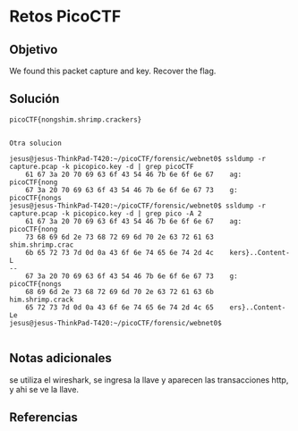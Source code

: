# Retos PicoCTF


## Objetivo 

We found this packet capture and key. Recover the flag.

## Solución 

```
picoCTF{nongshim.shrimp.crackers} 


Otra solucion 

jesus@jesus-ThinkPad-T420:~/picoCTF/forensic/webnet0$ ssldump -r capture.pcap -k picopico.key -d | grep picoCTF
    61 67 3a 20 70 69 63 6f 43 54 46 7b 6e 6f 6e 67    ag: picoCTF{nong
    67 3a 20 70 69 63 6f 43 54 46 7b 6e 6f 6e 67 73    g: picoCTF{nongs
jesus@jesus-ThinkPad-T420:~/picoCTF/forensic/webnet0$ ssldump -r capture.pcap -k picopico.key -d | grep pico -A 2
    61 67 3a 20 70 69 63 6f 43 54 46 7b 6e 6f 6e 67    ag: picoCTF{nong
    73 68 69 6d 2e 73 68 72 69 6d 70 2e 63 72 61 63    shim.shrimp.crac
    6b 65 72 73 7d 0d 0a 43 6f 6e 74 65 6e 74 2d 4c    kers}..Content-L
--
    67 3a 20 70 69 63 6f 43 54 46 7b 6e 6f 6e 67 73    g: picoCTF{nongs
    68 69 6d 2e 73 68 72 69 6d 70 2e 63 72 61 63 6b    him.shrimp.crack
    65 72 73 7d 0d 0a 43 6f 6e 74 65 6e 74 2d 4c 65    ers}..Content-Le
jesus@jesus-ThinkPad-T420:~/picoCTF/forensic/webnet0$ 


```

## Notas adicionales 
se utiliza el wireshark, se ingresa la llave y aparecen las transacciones http, y ahi se ve la llave.
## Referencias 
